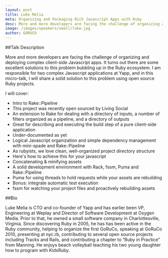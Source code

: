 ```yaml
---
layout: post
title: Luke Melia
meta: Organizing and Packaging Rich Javascript Apps with Ruby
desc: More and more developers are facing the challenge of organizing and deploying complex client-side Javascript apps. It turns out there are some excellent solutions to this problem bubbling up in the Ruby ecosystem. I am responsible for two complex Javascript applications at Yapp, and in this micro-talk, I will share a solid solution to this problem using open source Ruby projects.
image: /images/speakers/small/luke.jpg
author: GORUCO
---
```


##Talk Description

<p>
  More and more developers are facing the challenge of organizing and deploying complex client-side Javascript apps. It turns out there are some excellent solutions to this problem bubbling up in the Ruby ecosystem. I am responsible for two complex Javascript applications at Yapp, and in this micro-talk, I will share a solid solution to this problem using open source Ruby projects.
</p>
<p>
  I will cover:
</p>
<ul>
  <li>Intro to Rake::Pipeline</li>
  <li>This project was recently open sourced by Living Social</li>
  <li>An extension to Rake for dealing with a directory of inputs, a number of filters organized as a pipeline, and a directory of outputs</li>
  <li>Great for describing and executing the build step of a pure client-side application</li>
  <li>Under-documented as yet</li>
  <li>Logical Javascript organization and simple dependency management with mini-spade and Rake::Pipeline</li>
  <li>As rubyists, we love clean, well-organized project directory structure</li>
  <li>Here's how to achieve this for your javascript</li>
  <li>Concatenating &amp; minifying assets</li>
  <li>A solid development environment with Rack, fssm, Puma and Rake::Pipeline</li>
  <li>Puma for using threads to hold requests while your assets are rebuilding</li>
  <li>Bonus: integrate automatic test execution</li>
  <li>fssm for watching your project files and proactively rebuilding assets</li>
</ul>

##Bio

<p>Luke Melia is CTO and co-founder of Yapp and has earlier been VP, Engineering at Weplay and Director of Software Development at Oxygen Media. Prior to that, he owned a small software company in Charlottesville, Virginia. Since discovering Ruby in 2005, he has has been active in the Ruby community, helping to organize the first GoRuCo, speaking at GoRuCo 2010, presenting at nyc.rb, contributing to several open source projects including Tracks and Rails, and contributing a chapter to “Ruby in Practice” from Manning. He enjoys beach volleyball teaching his two young daughter how to program with KidsRuby.</p>



